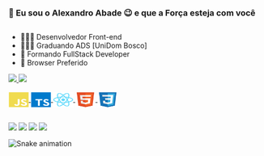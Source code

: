 ### 🖖 Eu sou o Alexandro Abade 😉 e que a Força esteja com você 
  
  ##
  
- 👨🏽‍🚀 Desenvolvedor Front-end
- 👨🏽‍🎓 Graduando ADS [UniDom Bosco]
- 📝 Formando FullStack Developer
- 🦊 Browser Preferido

<div>
  <a href="https://github.com/alexandroabade">
  <img height="180em" src="https://github-readme-stats.vercel.app/api?username=alexandroabade&show_icons=true&theme=dracula&include_all_commits=true&count_private=true"/>
  <img height="180em" src="https://github-readme-stats.vercel.app/api/top-langs/?username=alexandroabade&layout=compact&langs_count=7&theme=dracula"/>
</div>
<div style="display: inline_block"><br>
  <img align="center" alt="Abade-Js" height="30" width="40" src="https://raw.githubusercontent.com/devicons/devicon/master/icons/javascript/javascript-plain.svg">
  <img align="center" alt="Abade-Ts" height="30" width="40" src="https://raw.githubusercontent.com/devicons/devicon/master/icons/typescript/typescript-plain.svg">
  <img align="center" alt="Abade-React" height="30" width="40" src="https://raw.githubusercontent.com/devicons/devicon/master/icons/react/react-original.svg">
  <img align="center" alt="Abade-HTML" height="30" width="40" src="https://raw.githubusercontent.com/devicons/devicon/master/icons/html5/html5-original.svg">
  <img align="center" alt="Abade-CSS" height="30" width="40" src="https://raw.githubusercontent.com/devicons/devicon/master/icons/css3/css3-original.svg">
</div>

  ##
 
<div> 
  <a href="https://www.youtube.com/channel/UCOeD90SDMG3xHaWJg9vZQbQ" target="_blank"><img src="https://img.shields.io/badge/YouTube-FF0000?style=for-the-badge&logo=youtube&logoColor=white" target="_blank"></a>
  <a href="https://instagram.com/alexandroabade" target="_blank"><img src="https://img.shields.io/badge/-Instagram-%23E4405F?style=for-the-badge&logo=instagram&logoColor=white" target="_blank"></a>
  <a href = "mailto:alexandroabade@gmail.com"><img src="https://img.shields.io/badge/-Gmail-%23333?style=for-the-badge&logo=gmail&logoColor=white" target="_blank"></a>
  <a href="https://www.linkedin.com/in/alexandroabade" target="_blank"><img src="https://img.shields.io/badge/-LinkedIn-%230077B5?style=for-the-badge&logo=linkedin&logoColor=white" target="_blank"></a>
  
![Snake animation](https://github.com/alexandroabade/alexandroabade/blob/output/github-contribution-grid-snake.svg)
</div>  
